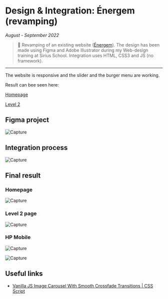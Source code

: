 # Design & Integration: Énergem (revamping)

_August - September 2022_

> 🔨 Revamping of an existing website ([Énergem](https://www.energem.fr/)). The design has been made using Figma and Adobe Illustrator during my Web-design training at Sirius School. Integration uses HTML, CSS3 and JS (no framework).

---

The website is responsive and the slider and the burger menu are working.

Result can bee seen here:

[Homepage](https://raigyo.github.io/webdesign-integration-energem/)

[Level 2](https://raigyo.github.io/webdesign-integration-energem/page.html)

## Figma project

![Capture](_readme-img/project-figma.jpg)

## Integration process

![Capture](_readme-img/integration-hp-grid.jpg)

## Final result

### Homepage

![Capture](_readme-img/integration-hp.jpg)

### Level 2 page

![Capture](_readme-img/integration-level2.jpg)

### HP Mobile

![Capture](_readme-img/integration-hp-mobile.jpg)

![Capture](_readme-img/integration-hp-mobile-2.jpg)

## Useful links

- [Vanilla JS Image Carousel With Smooth Crossfade Transitions | CSS Script](https://www.cssscript.com/image-carousel-crossfade/)
